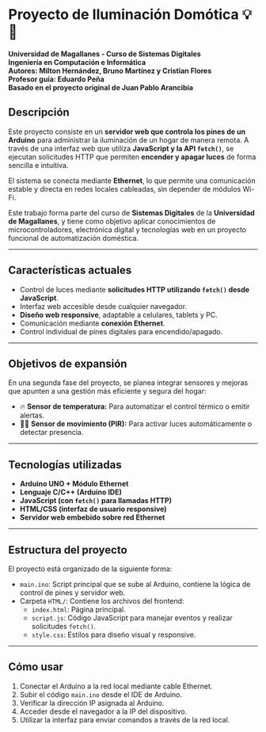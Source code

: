 

# Proyecto de Iluminación Domótica 💡🤖

**Universidad de Magallanes - Curso de Sistemas Digitales**  
**Ingeniería en Computación e Informática**  
**Autores: Milton Hernández, Bruno Martínez y Cristian Flores**  
**Profesor guía: Eduardo Peña**  
**Basado en el proyecto original de Juan Pablo Arancibia**

## Descripción

Este proyecto consiste en un **servidor web que controla los pines de un Arduino** para administrar la iluminación de un hogar de manera remota. A través de una interfaz web que utiliza **JavaScript y la API `fetch()`**, se ejecutan solicitudes HTTP que permiten **encender y apagar luces** de forma sencilla e intuitiva.

El sistema se conecta mediante **Ethernet**, lo que permite una comunicación estable y directa en redes locales cableadas, sin depender de módulos Wi-Fi.

Este trabajo forma parte del curso de **Sistemas Digitales** de la **Universidad de Magallanes**, y tiene como objetivo aplicar conocimientos de microcontroladores, electrónica digital y tecnologías web en un proyecto funcional de automatización doméstica.

---

## Características actuales

- Control de luces mediante **solicitudes HTTP utilizando `fetch()` desde JavaScript**.
- Interfaz web accesible desde cualquier navegador.
- **Diseño web responsive**, adaptable a celulares, tablets y PC.
- Comunicación mediante **conexión Ethernet**.
- Control individual de pines digitales para encendido/apagado.

---

## Objetivos de expansión

En una segunda fase del proyecto, se planea integrar sensores y mejoras que apunten a una gestión más eficiente y segura del hogar:

- 🔥 **Sensor de temperatura:** Para automatizar el control térmico o emitir alertas.
- 🕵️‍♂️ **Sensor de movimiento (PIR):** Para activar luces automáticamente o detectar presencia.

---

## Tecnologías utilizadas

- **Arduino UNO + Módulo Ethernet**
- **Lenguaje C/C++ (Arduino IDE)**
- **JavaScript (con `fetch()` para llamadas HTTP)**
- **HTML/CSS (interfaz de usuario responsive)**
- **Servidor web embebido sobre red Ethernet**

---

## Estructura del proyecto

El proyecto está organizado de la siguiente forma:

- `main.ino`: Script principal que se sube al Arduino, contiene la lógica de control de pines y servidor web.
- Carpeta `HTML/`: Contiene los archivos del frontend:
  - `index.html`: Página principal.
  - `script.js`: Código JavaScript para manejar eventos y realizar solicitudes `fetch()`.
  - `style.css`: Estilos para diseño visual y responsive.

---

## Cómo usar

1. Conectar el Arduino a la red local mediante cable Ethernet.
2. Subir el código `main.ino` desde el IDE de Arduino.
3. Verificar la dirección IP asignada al Arduino.
4. Acceder desde el navegador a la IP del dispositivo.
5. Utilizar la interfaz para enviar comandos a través de la red local.
